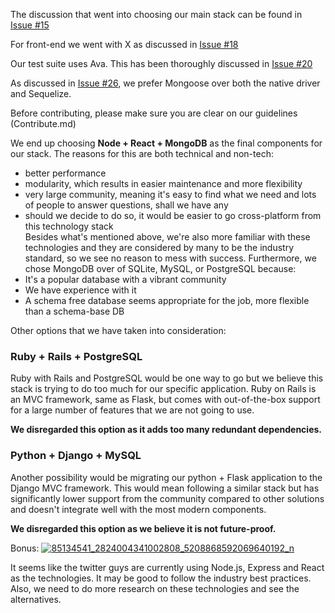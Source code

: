 The discussion that went into choosing our main stack can be found in [Issue #15](https://github.com/alexander34ro/DevOps/issues/15)

For front-end we went with X as discussed in [Issue #18](https://github.com/alexander34ro/DevOps/issues/18)

Our test suite uses Ava. This has been thoroughly discussed in [Issue #20](https://github.com/alexander34ro/DevOps/issues/20)

As discussed in [Issue #26](https://github.com/alexander34ro/DevOps/issues/26), we prefer Mongoose over both the native driver and Sequelize.

Before contributing, please make sure you are clear on our guidelines (Contribute.md)


We end up choosing  **Node + React + MongoDB**  as the final components for our stack. The reasons for this are both technical and non-tech:

-   better performance
-   modularity, which results in easier maintenance and more flexibility
-   very large community, meaning it's easy to find what we need and lots of people to answer questions, shall we have any
-   should we decide to do so, it would be easier to go cross-platform from this technology stack  
    Besides what's mentioned above, we're also more familiar with these technologies and they are considered by many to be the industry standard, so we see no reason to mess with success.
    Furthermore, we chose MongoDB over of SQLite, MySQL, or PostgreSQL because:
-   It's a popular database with a vibrant community
-   We have experience with it 
-   A schema free database seems appropriate for the job, more flexible than a schema-base DB

Other options that we have taken into consideration:

### Ruby + Rails + PostgreSQL

Ruby with Rails and PostgreSQL would be one way to go but we believe this stack is trying to do too much for our specific application. Ruby on Rails is an MVC framework, same as Flask, but comes with out-of-the-box support for a large number of features that we are not going to use.

**We disregarded this option as it adds too many redundant dependencies.**

### Python + Django + MySQL

Another possibility would be migrating our python + Flask application to the Django MVC framework. This would mean following a similar stack but has significantly lower support from the community compared to other solutions and doesn't integrate well with the most modern components.

**We disregarded this option as we believe it is not future-proof.**


Bonus:
[![85134541_2824004341002808_5208868592069640192_n](https://user-images.githubusercontent.com/24357659/74175630-79956400-4c36-11ea-924b-65330b9391f5.png)](https://user-images.githubusercontent.com/24357659/74175630-79956400-4c36-11ea-924b-65330b9391f5.png)

It seems like the twitter guys are currently using Node.js, Express and React as the technologies. It may be good to follow the industry best practices. Also, we need to do more research on these technologies and see the alternatives.


